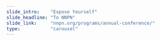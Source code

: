 ```yaml
---
slide_intro:    "Expose Yourself"
slide_headline: "To NNPN"
slide_link:     "nnpn.org/programs/annual-conference/"
type:           "carousel"
---
```

